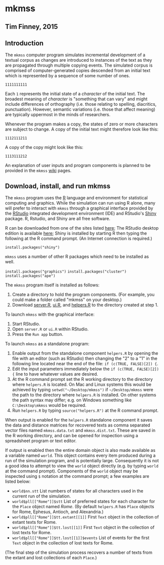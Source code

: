 # mkmss

## Tim Finney, 2015

## Introduction

The `mkmss` computer program simulates incremental development of a textual corpus as changes are introduced to instances of the text as they are propagated through multiple copying events. The simulated corpus is comprised of computer-generated copies descended from an initial text which is represented by a sequence of some number of ones.

`1111111111`

Each `1` represents the initial state of a *character* of the initial text. The broadest meaning of *character* is "something that can vary" and might include differences of orthography (i.e. those relating to spelling, diacritics, punctuation). However, semantic variations (i.e. those that affect meaning) are typically uppermost in the minds of researchers. 

Whenever the program makes a copy, the states of zero or more characters are subject to change. A copy of the initial text might therefore look like this:

`1112111211`

A copy of the copy might look like this:

`1113111212`

An explanation of user inputs and program components is planned to be provided in the `mkmss` [wiki](https://github.com/tjfinney/mkmss/wiki) pages.

## Download, install, and run mkmss

The `mkmss` program uses the [R](https://www.r-project.org/) language and environment for statistical computing and graphics. While the simulation can run using R alone, many will prefer to interact with `mkmss` through a graphical interface provided by the [RStudio](https://www.rstudio.com/products/rstudio/) integrated development environment (IDE) and RStudio's [Shiny](http://shiny.rstudio.com/) package. R, Rstudio, and Shiny are all free software.

R can be downloaded from one of the sites listed [here](https://cran.r-project.org/mirrors.html); The RStudio desktop edition is available [here](https://www.rstudio.com/products/rstudio/#Desktop); Shiny is installed by starting R then typing the following at the R command prompt. (An Internet connection is required.)

`install.packages("shiny")`

`mkmss` uses a number of other R packages which need to be installed as well.

`install.packages("graphics")`
`install.packages("cluster")`
`install.packages("ape")`

The `mkmss` program itself is installed as follows:

1. Create a directory to hold the program components. (For example, you could make a folder called "mkmss" on your desktop.)
2. Download [server.R](server.R), [ui.R](ui.R), and [helpers.R](helpers.R) to the directory created at step 1.

To launch `mkmss` with the graphical interface:

1. Start RStudio.
2. Open `server.R` or `ui.R` within RStudio.
3. Press the `Run app` button.

To launch `mkmss` as a standalone program:

1. Enable output from the standalone component `helpers.R` by opening the file with an editor (such as RStudio) then changing the "2" to a "1" in the following line located near the end of the file: `if (c(TRUE, FALSE)[2]) {`.
2. Edit the input parameters immediately below the `if (c(TRUE, FALSE)[2]) {` line to have whatever values are desired.
3. At the R command prompt set the R working directory to the directory where `helpers.R` is located. On Mac and Linux systems this would be achieved by typing `setwd("~/Desktop/mkmss")` if `~/Desktop/mkmss` were the path to the directory where `helpers.R` is installed. On other systems the path syntax may differ; e.g. on Windows something like `C:\Desktop\mkmss` would be required.
4. Run `helpers.R` by typing `source("helpers.R")` at the R command prompt.

When output is enabled for the `helpers.R` standalone component it saves the data and distance matrices for recovered texts as comma separated vector files named `mkmss.data.txt` and `mkmss.dist.txt`. These are saved in the R working directory, and can be opened for inspection using a spreadsheet program or text editor.

If output is enabled then the entire domain object is also made available as a variable named `world`. This object contains every item produced during a run of the simulation program, and is potentially large. Consequently it is not a good idea to attempt to view the `world` object directly (e.g. by typing `world` at the command prompt). Components of the `world` object may be inspected using `$` notation at the command prompt; a few examples are listed below:

* `world$nn.stt` List numbers of states for all characters used in the current run of the simulation.
* `world$pll[["Rome"]]$stt` List of preferred states for each character for the `Place` object named *Rome*. (By default `helpers.R` has `Place` objects for Rome, Ephesus, Antioch, and Alexandria.)
* `world$pll[["Rome"]]$tt.extant[[1]]` First `Text` object in the collection of extant texts for Rome.
* `world$pll[["Rome"]]$tt.lost[[1]]` First `Text` object in the collection of lost texts for Rome.
* `world$pll[["Rome"]]$tt.lost[[1]]$events` List of events for the first `Text` object in the collection of lost texts for Rome.

(The final step of the simulation process recovers a number of texts from the extant and lost collections of each `Place`.)
